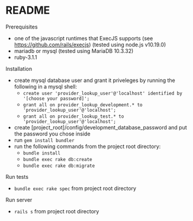 # README

Prerequisites
* one of the javascript runtimes that ExecJS supports (see https://github.com/rails/execjs) (tested using node.js v10.19.0)
* mariadb or mysql (tested using MariaDB 10.3.32)
* ruby-3.1.1

Installation
* create mysql database user and grant it priveleges by running the following in a mysql shell:
  * `create user 'provider_lookup_user'@'localhost' identified by '[choose your password]';`
  * `grant all on provider_lookup_development.* to 'provider_lookup_user'@'localhost';`
  * `grant all on provider_lookup_test.* to 'provider_lookup_user'@'localhost';`
* create [project_root]/config/development_database_password and put the password you chose inside
* run `gem install bundler`
* run the following commands from the project root directory:
  * `bundle install`
  * `bundle exec rake db:create`
  * `bundle exec rake db:migrate`

Run tests
* `bundle exec rake spec` from project root directory

Run server
* `rails s` from project root directory
